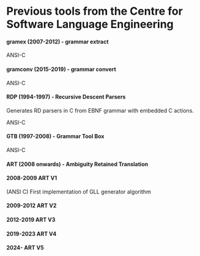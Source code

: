# Previous tools from the Centre for Software Language Engineering

#### gramex (2007-2012) - grammar extract

ANSI-C

#### gramconv (2015-2019) - grammar convert

ANSI-C

#### RDP (1994-1997) - Recursive Descent Parsers

Generates RD parsers in C from EBNF grammar with embedded C actions.

ANSI-C

#### GTB (1997-2008) - Grammar Tool Box

ANSI-C

#### ART (2008 onwards) - Ambiguity Retained Translation

#### 2008-2009 ART V1

(ANSI C) First implementation of GLL generator algorithm

#### 2009-2012 ART V2


#### 2012-2019 ART V3

#### 2019-2023 ART V4

#### 2024-     ART V5